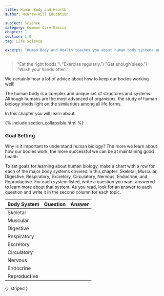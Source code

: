 ```yaml
---
title: Human Body and Health
author: McGraw-Hill Education

subject: Science
category: Common Core Basics
chapter: 1
section: 1.0
tag: Life Science

excerpt: "Human Body and Health teaches you about human body systems and how those systems interact. It also teaches about health and disease."
---
```

> "Eat the right foods."\\
> "Exercise regularly."\\
> "Get enough sleep."\\
> "Wash your hands often."

We certainly hear a lot of advice about how to keep our bodies working well!

The human body is a complex and unique set of structures and systems. Although humans are the most advanced of organisms, the study of human biology sheds light on the similarities among all life forms.

In this chapter you will learn about:

{% include section_collapsible.html %}

### Goal Setting

Why is it important to understand human biology? The more we learn about how our bodies work, the more successful we can be at maintaining good health.

To set goals for learning about human biology, make a chart with a row for each of the major body systems covered in this chapter: Skeletal, Muscular, Digestive, Respiratory, Excretory, Circulatory, Nervous, Endocrine, and Reproductive. For each system listed, write a question you want answered to learn more about that system. As you read, look for an answer to each question and write it in the second column for each topic.

| Body System | Question | Answer |
|:-|:-|:-|
| Skeletal |  |  |
| Muscular |  |  |
| Digestive |  |  |
| Respiratory |  |  |
| Excretory |  |  |
| Circulatory |  |  |
| Nervous |  |  |
| Endocrine |  |  |
| Reproductive |  |  |
{: .striped }
